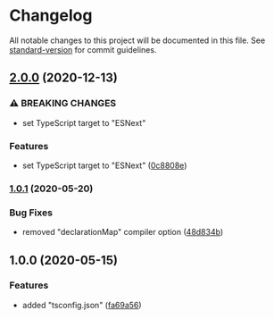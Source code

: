 # Changelog

All notable changes to this project will be documented in this file. See [standard-version](https://github.com/conventional-changelog/standard-version) for commit guidelines.

## [2.0.0](https://github.com/JasonHK/typescript-config/compare/v1.0.1...v2.0.0) (2020-12-13)


### ⚠ BREAKING CHANGES

* set TypeScript target to "ESNext"

### Features

* set TypeScript target to "ESNext" ([0c8808e](https://github.com/JasonHK/typescript-config/commit/0c8808eaa2faa417644c6e40e00df4b3ec2bbdc6))

### [1.0.1](https://github.com/JasonHK/typescript-config/compare/v1.0.0...v1.0.1) (2020-05-20)


### Bug Fixes

* removed "declarationMap" compiler option ([48d834b](https://github.com/JasonHK/typescript-config/commit/48d834b64ab90e16f6eacedc982be403df49e16b))

## 1.0.0 (2020-05-15)


### Features

* added "tsconfig.json" ([fa69a56](https://github.com/JasonHK/typescript-config/commit/fa69a56ccb9fbab200c8e82fefe55676a90aa04e))
